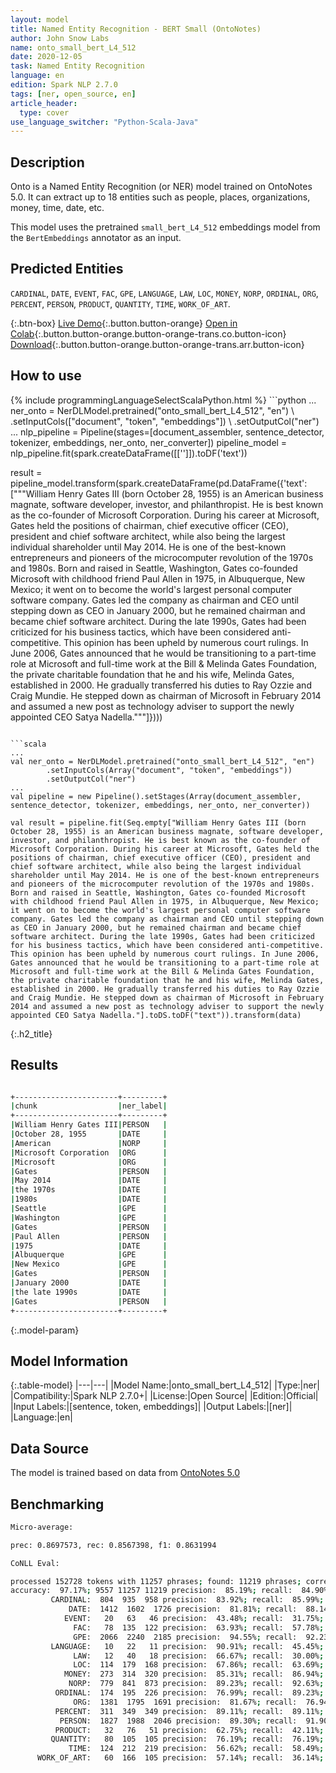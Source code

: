 ```yaml
---
layout: model
title: Named Entity Recognition - BERT Small (OntoNotes)
author: John Snow Labs
name: onto_small_bert_L4_512
date: 2020-12-05
task: Named Entity Recognition
language: en
edition: Spark NLP 2.7.0
tags: [ner, open_source, en]
article_header:
  type: cover
use_language_switcher: "Python-Scala-Java"
---
```


## Description

Onto is a Named Entity Recognition (or NER) model trained on OntoNotes 5.0. It can extract up to 18 entities such as people, places, organizations, money, time, date, etc.

This model uses the pretrained `small_bert_L4_512` embeddings model from the `BertEmbeddings` annotator as an input.

## Predicted Entities

`CARDINAL`, `DATE`, `EVENT`, `FAC`, `GPE`, `LANGUAGE`, `LAW`, `LOC`, `MONEY`, `NORP`, `ORDINAL`, `ORG`, `PERCENT`, `PERSON`, `PRODUCT`, `QUANTITY`, `TIME`, `WORK_OF_ART`.

{:.btn-box}
[Live Demo](https://demo.johnsnowlabs.com/public/NER_EN_18){:.button.button-orange}
[Open in Colab](https://colab.research.google.com/github/JohnSnowLabs/spark-nlp-workshop/blob/master/tutorials/streamlit_notebooks/NER_EN.ipynb){:.button.button-orange.button-orange-trans.co.button-icon}
[Download](https://s3.amazonaws.com/auxdata.johnsnowlabs.com/public/models/onto_small_bert_L4_512_en_2.7.0_2.4_1607199400149.zip){:.button.button-orange.button-orange-trans.arr.button-icon}

## How to use

<div class="tabs-box" markdown="1">
{% include programmingLanguageSelectScalaPython.html %}
```python
...
ner_onto = NerDLModel.pretrained("onto_small_bert_L4_512", "en") \
        .setInputCols(["document", "token", "embeddings"]) \
        .setOutputCol("ner")
...        
nlp_pipeline = Pipeline(stages=[document_assembler, sentence_detector, tokenizer, embeddings, ner_onto, ner_converter])
pipeline_model = nlp_pipeline.fit(spark.createDataFrame([['']]).toDF('text'))

result = pipeline_model.transform(spark.createDataFrame(pd.DataFrame({'text': ["""William Henry Gates III (born October 28, 1955) is an American business magnate, software developer, investor, and philanthropist. He is best known as the co-founder of Microsoft Corporation. During his career at Microsoft, Gates held the positions of chairman, chief executive officer (CEO), president and chief software architect, while also being the largest individual shareholder until May 2014. He is one of the best-known entrepreneurs and pioneers of the microcomputer revolution of the 1970s and 1980s. Born and raised in Seattle, Washington, Gates co-founded Microsoft with childhood friend Paul Allen in 1975, in Albuquerque, New Mexico; it went on to become the world's largest personal computer software company. Gates led the company as chairman and CEO until stepping down as CEO in January 2000, but he remained chairman and became chief software architect. During the late 1990s, Gates had been criticized for his business tactics, which have been considered anti-competitive. This opinion has been upheld by numerous court rulings. In June 2006, Gates announced that he would be transitioning to a part-time role at Microsoft and full-time work at the Bill & Melinda Gates Foundation, the private charitable foundation that he and his wife, Melinda Gates, established in 2000. He gradually transferred his duties to Ray Ozzie and Craig Mundie. He stepped down as chairman of Microsoft in February 2014 and assumed a new post as technology adviser to support the newly appointed CEO Satya Nadella."""]})))
```

```scala
...
val ner_onto = NerDLModel.pretrained("onto_small_bert_L4_512", "en")
        .setInputCols(Array("document", "token", "embeddings"))
        .setOutputCol("ner")
...
val pipeline = new Pipeline().setStages(Array(document_assembler, sentence_detector, tokenizer, embeddings, ner_onto, ner_converter))

val result = pipeline.fit(Seq.empty["William Henry Gates III (born October 28, 1955) is an American business magnate, software developer, investor, and philanthropist. He is best known as the co-founder of Microsoft Corporation. During his career at Microsoft, Gates held the positions of chairman, chief executive officer (CEO), president and chief software architect, while also being the largest individual shareholder until May 2014. He is one of the best-known entrepreneurs and pioneers of the microcomputer revolution of the 1970s and 1980s. Born and raised in Seattle, Washington, Gates co-founded Microsoft with childhood friend Paul Allen in 1975, in Albuquerque, New Mexico; it went on to become the world's largest personal computer software company. Gates led the company as chairman and CEO until stepping down as CEO in January 2000, but he remained chairman and became chief software architect. During the late 1990s, Gates had been criticized for his business tactics, which have been considered anti-competitive. This opinion has been upheld by numerous court rulings. In June 2006, Gates announced that he would be transitioning to a part-time role at Microsoft and full-time work at the Bill & Melinda Gates Foundation, the private charitable foundation that he and his wife, Melinda Gates, established in 2000. He gradually transferred his duties to Ray Ozzie and Craig Mundie. He stepped down as chairman of Microsoft in February 2014 and assumed a new post as technology adviser to support the newly appointed CEO Satya Nadella."].toDS.toDF("text")).transform(data)
```

</div>

{:.h2_title}
## Results

```bash

+-----------------------+---------+
|chunk                  |ner_label|
+-----------------------+---------+
|William Henry Gates III|PERSON   |
|October 28, 1955       |DATE     |
|American               |NORP     |
|Microsoft Corporation  |ORG      |
|Microsoft              |ORG      |
|Gates                  |PERSON   |
|May 2014               |DATE     |
|the 1970s              |DATE     |
|1980s                  |DATE     |
|Seattle                |GPE      |
|Washington             |GPE      |
|Gates                  |PERSON   |
|Paul Allen             |PERSON   |
|1975                   |DATE     |
|Albuquerque            |GPE      |
|New Mexico             |GPE      |
|Gates                  |PERSON   |
|January 2000           |DATE     |
|the late 1990s         |DATE     |
|Gates                  |PERSON   |
+-----------------------+---------+

```

{:.model-param}
## Model Information

{:.table-model}
|---|---|
|Model Name:|onto_small_bert_L4_512|
|Type:|ner|
|Compatibility:|Spark NLP 2.7.0+|
|License:|Open Source|
|Edition:|Official|
|Input Labels:|[sentence, token, embeddings]|
|Output Labels:|[ner]|
|Language:|en|

## Data Source

The model is trained based on data from [OntoNotes 5.0](https://catalog.ldc.upenn.edu/LDC2013T19)

## Benchmarking

```bash
Micro-average:

prec: 0.8697573, rec: 0.8567398, f1: 0.8631994

CoNLL Eval:

processed 152728 tokens with 11257 phrases; found: 11219 phrases; correct: 9557.
accuracy:  97.17%; 9557 11257 11219 precision:  85.19%; recall:  84.90%; FB1:  85.04
         CARDINAL:  804  935  958 precision:  83.92%; recall:  85.99%; FB1:  84.94  958
             DATE:  1412  1602  1726 precision:  81.81%; recall:  88.14%; FB1:  84.86  1726
            EVENT:   20   63   46 precision:  43.48%; recall:  31.75%; FB1:  36.70  46
              FAC:   78  135  122 precision:  63.93%; recall:  57.78%; FB1:  60.70  122
              GPE:  2066  2240  2185 precision:  94.55%; recall:  92.23%; FB1:  93.38  2185
         LANGUAGE:   10   22   11 precision:  90.91%; recall:  45.45%; FB1:  60.61  11
              LAW:   12   40   18 precision:  66.67%; recall:  30.00%; FB1:  41.38  18
              LOC:  114  179  168 precision:  67.86%; recall:  63.69%; FB1:  65.71  168
            MONEY:  273  314  320 precision:  85.31%; recall:  86.94%; FB1:  86.12  320
             NORP:  779  841  873 precision:  89.23%; recall:  92.63%; FB1:  90.90  873
          ORDINAL:  174  195  226 precision:  76.99%; recall:  89.23%; FB1:  82.66  226
              ORG:  1381  1795  1691 precision:  81.67%; recall:  76.94%; FB1:  79.23  1691
          PERCENT:  311  349  349 precision:  89.11%; recall:  89.11%; FB1:  89.11  349
           PERSON:  1827  1988  2046 precision:  89.30%; recall:  91.90%; FB1:  90.58  2046
          PRODUCT:   32   76   51 precision:  62.75%; recall:  42.11%; FB1:  50.39  51
         QUANTITY:   80  105  105 precision:  76.19%; recall:  76.19%; FB1:  76.19  105
             TIME:  124  212  219 precision:  56.62%; recall:  58.49%; FB1:  57.54  219
      WORK_OF_ART:   60  166  105 precision:  57.14%; recall:  36.14%; FB1:  44.28  105
```